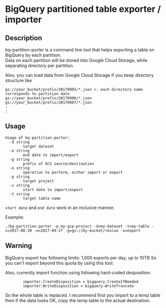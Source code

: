 # BigQuery partitioned table exporter / importer

## Description

bq-partition-porter is a command line tool that helps exporting a table on BigQuery by each partition.  
Data on each partition will be stored into Google Cloud Storage, while separating directory per partition.

Also, you can load data from Google Cloud Storage if you keep directory structure like
```
gs://your_bucket/prefix/20170905/*.json <- each directory name corresponds to partition date
gs://your_bucket/prefix/20170906/*.json
gs://your_bucket/prefix/20170907/*.json
:
:
```

## Usage
```
Usage of bq-partition-porter:
  -d string
    	target dataset
  -e string
    	end date to import/export
  -g string
    	prefix of GCS source/destination
  -o string
    	operation to perform, either import or export
  -p string
    	target project
  -s string
    	start date to import/export
  -t string
    	target table name
```

`start date` and `end date` work in an inclusive manner.

Example:
```
./bq-partition-porter -p my-gcp-project -d=my-dataset -t=my-table -s=2017-08-30 -e=2017-09-27 -g=gs://my-bucket/rescue -o=export
```

## Warning

BigQuery export has following limits: 1,000 exports per day, up to 10TB
So you can't export beyond this quota by using this tool.

Also, currently import function using following hard-coded desposition:
```
		importer.CreateDisposition = bigquery.CreateIfNeeded
		importer.WriteDisposition = bigquery.WriteTruncate
```

So the whole table is replaced. I recommend first you import to a temp table then
if the data looks OK, copy the temp table to the actual destination.